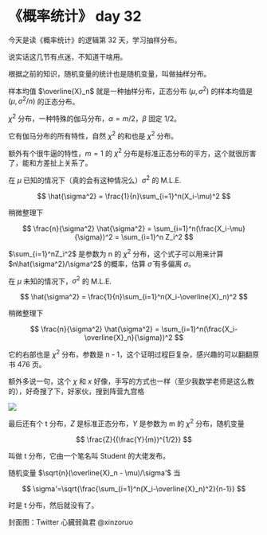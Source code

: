 # 《概率统计》 day 32

今天是读《概率统计》的逻辑第 32 天，学习抽样分布。

说实话这几节有点迷，不知道干啥用。

根据之前的知识，随机变量的统计也是随机变量，叫做抽样分布。

样本均值 $\overline{X}_n$ 就是一种抽样分布，正态分布 $(\mu, \sigma^2)$ 的样本均值是 $(\mu, \sigma^2 / n)$ 的正态分布。

$\chi^2$ 分布，一种特殊的伽马分布，$\alpha = m/2$，$\beta$ 固定 1/2。

它有伽马分布的所有特性，自然 $\chi^2$ 的和也是 $\chi^2$ 分布。

额外有个很牛逼的特性，$m=1$ 的 $\chi^2$ 分布是标准正态分布的平方，这个就很厉害了，能和方差扯上关系了。

在 $\mu$ 已知的情况下（真的会有这种情况么）$\sigma^2$ 的 M.L.E.

$$
\hat{\sigma^2} = \frac{1}{n}\sum_{i=1}^n(X_i-\mu)^2
$$

稍微整理下

$$
\frac{n}{\sigma^2} \hat{\sigma^2} = \sum_{i=1}^n(\frac{X_i-\mu}{\sigma})^2 = \sum_{i=1}^n Z_i^2
$$

$\sum_{i=1}^nZ_i^2$ 是参数为 n 的 $\chi^2$ 分布，这个式子可以用来计算 $n\hat{\sigma^2}/\sigma^2$ 的概率，估算 $\hat{\sigma}$ 有多偏离 $\sigma$。

在 $\mu$ 未知的情况下，$\sigma^2$ 的 M.L.E.

$$
\hat{\sigma^2} = \frac{1}{n}\sum_{i=1}^n(X_i-\overline{X}_n)^2
$$

稍微整理下

$$
\frac{n}{\sigma^2} \hat{\sigma^2} = \sum_{i=1}^n(\frac{X_i-\overline{X}_n}{\sigma})^2
$$

它的右部也是 $\chi^2$ 分布，参数是 n - 1，这个证明过程巨复杂，感兴趣的可以翻翻原书 476 页。

额外多说一句，这个 $\chi$ 和 $x$ 好像，手写的方式也一样（至少我数学老师是这么教的），好奇搜了下，好家伙，搜到阵营九宫格

![](https://files.mdnice.com/user/18103/83076a7d-e2b9-4d50-ac90-cf39ad1ebe38.jpg)

最后还有个 t 分布，$Z$ 是标准正态分布，$Y$ 是参数为 m 的 $\chi^2$ 分布，随机变量

$$
\frac{Z}{(\frac{Y}{m})^{1/2}}
$$

叫做 t 分布，它由一个笔名叫 Student 的大佬发布。

随机变量 $\sqrt{n}(\overline{X}_n - \mu)/\sigma'$ 当

$$
\sigma'=\sqrt{\frac{\sum_{i=1}^n(X_i-\overline{X}_n)^2}{n-1}}
$$

时是 t 分布，然后就没有了。

封面图：Twitter 心臓弱眞君 @xinzoruo
